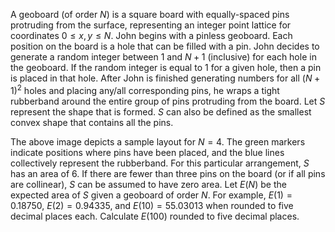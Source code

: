 A geoboard (of order $N$) is a square board with equally-spaced pins protruding from the surface, representing an integer point lattice for coordinates $0 \le x, y \le N$.
John begins with a pinless geoboard. Each position on the board is a hole that can be filled with a pin. John decides to generate a random integer between $1$ and $N+1$ (inclusive) for each hole in the geoboard. If the random integer is equal to $1$ for a given hole, then a pin is placed in that hole.
After John is finished generating numbers for all $(N+1)^2$ holes and placing any/all corresponding pins, he wraps a tight rubberband around the entire group of pins protruding from the board. Let $S$ represent the shape that is formed. $S$ can also be defined as the smallest convex shape that contains all the pins.

The above image depicts a sample layout for $N = 4$. The green markers indicate positions where pins have been placed, and the blue lines collectively represent the rubberband. For this particular arrangement, $S$ has an area of $6$. If there are fewer than three pins on the board (or if all pins are collinear), $S$ can be assumed to have zero area.
Let $E(N)$ be the expected area of $S$ given a geoboard of order $N$. For example, $E(1) = 0.18750$, $E(2) = 0.94335$, and $E(10) = 55.03013$ when rounded to five decimal places each.
Calculate $E(100)$ rounded to five decimal places.